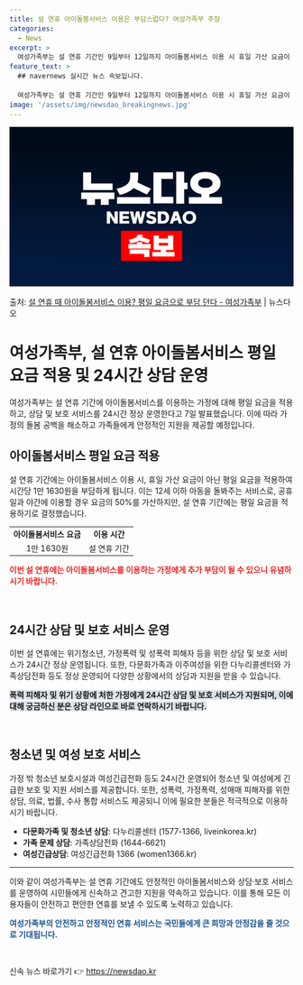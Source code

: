 ```yaml
---
title: 설 연휴 아이돌봄서비스 이용은 부담스럽다? 여성가족부 주장
categories:
  - News
excerpt: >
  여성가족부는 설 연휴 기간인 9일부터 12일까지 아이돌봄서비스 이용 시 휴일 가산 요금이 아닌 평일 요금을 …
feature_text: >
  ## navernews 실시간 뉴스 속보입니다.

  여성가족부는 설 연휴 기간인 9일부터 12일까지 아이돌봄서비스 이용 시 휴일 가산 요금이 아닌 평일 요금을 …
image: '/assets/img/newsdao_breakingnews.jpg'
---
```


![뉴스다오 속보](/assets/img/newsdao_breakingnews.jpg)

<p>출처: <a href="https://newsdao.kr/3126" rel="dofollow">설 연휴 때 아이돌봄서비스 이용? 평일 요금으로 부담 던다 - 여성가족부</a> | 뉴스다오</p>

<h1>여성가족부, 설 연휴 아이돌봄서비스 평일 요금 적용 및 24시간 상담 운영</h1>
<p data-ke-size="size16">여성가족부는 설 연휴 기간에 아이돌봄서비스를 이용하는 가정에 대해 평일 요금을 적용하고, 상담 및 보호 서비스를 24시간 정상 운영한다고 7일 발표했습니다. 이에 따라 가정의 돌봄 공백을 해소하고 가족들에게 안정적인 지원을 제공할 예정입니다.</p>

<h2 data-ke-size="size26">아이돌봄서비스 평일 요금 적용</h2>
<p data-ke-size="size16">설 연휴 기간에는 아이돌봄서비스 이용 시, 휴일 가산 요금이 아닌 평일 요금을 적용하여 시간당 1만 1630원을 부담하게 됩니다. 이는 12세 이하 아동을 돌봐주는 서비스로, 공휴일과 야간에 이용할 경우 요금의 50%를 가산하지만, 설 연휴 기간에는 평일 요금을 적용하기로 결정했습니다.</p>
<table>
	<tr>
		<td style="text-align: center; height: 17px;"><b>아이돌봄서비스 요금</b></td>
		<td style="text-align: center; height: 17px;"><b>이용 시간</b></td>
	</tr>
	<tr>
		<td style="text-align: center; height: 17px;">1만 1630원</td>
		<td style="text-align: center; height: 17px;">설 연휴 기간</td>
	</tr>
</table>
<b><span style="color: #ee2323;">이번 설 연휴에는 아이돌봄서비스를 이용하는 가정에게 추가 부담이 될 수 있으니 유념하시기 바랍니다.</span></b>
<p data-ke-size="size16">&nbsp;</p>

<h2 data-ke-size="size26">24시간 상담 및 보호 서비스 운영</h2>
<p data-ke-size="size16">이번 설 연휴에는 위기청소년, 가정폭력 및 성폭력 피해자 등을 위한 상담 및 보호 서비스가 24시간 정상 운영됩니다. 또한, 다문화가족과 이주여성을 위한 다누리콜센터와 가족상담전화 등도 정상 운영되어 다양한 상황에서의 상담과 지원을 받을 수 있습니다.</p>
<p data-ke-size="size16"><b><span style="background-color: #21538527;">폭력 피해자 및 위기 상황에 처한 가정에게 24시간 상담 및 보호 서비스가 지원되며, 이에 대해 궁금하신 분은 상담 라인으로 바로 연락하시기 바랍니다.</span></b></p>
<p data-ke-size="size16">&nbsp;</p>

<h2 data-ke-size="size26">청소년 및 여성 보호 서비스</h2>
<p data-ke-size="size16">가정 밖 청소년 보호시설과 여성긴급전화 등도 24시간 운영되어 청소년 및 여성에게 긴급한 보호 및 지원 서비스를 제공합니다. 또한, 성폭력, 가정폭력, 성매매 피해자를 위한 상담, 의료, 법률, 수사 통합 서비스도 제공되니 이에 필요한 분들은 적극적으로 이용하시기 바랍니다.</p>
<ul>
	<li><b>다문화가족 및 청소년 상담</b>: 다누리콜센터 (1577-1366, liveinkorea.kr)</li>
	<li><b>가족 문제 상담</b>: 가족상담전화 (1644-6621)</li>
	<li><b>여성긴급상담</b>: 여성긴급전화 1366 (women1366.kr)</li>
</ul>
<hr>
<p data-ke-size="size16">이와 같이 여성가족부는 설 연휴 기간에도 안정적인 아이돌봄서비스와 상담·보호 서비스를 운영하여 시민들에게 신속하고 견고한 지원을 약속하고 있습니다. 이를 통해 모든 이용자들이 안전하고 편안한 연휴를 보낼 수 있도록 노력하고 있습니다.</p>
<p data-ke-size="size16"><b><span style="color: #1a5490;">여성가족부의 안전하고 안정적인 연휴 서비스는 국민들에게 큰 희망과 안정감을 줄 것으로 기대됩니다.</span></b></p>
<p data-ke-size="size16">&nbsp;</p>
<p data-ke-size="size16"></p> 

신속 뉴스 바로가기 👉 <a href="https://newsdao.kr" rel="dofollow">https://newsdao.kr</a>


